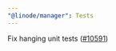 ```yaml
---
"@linode/manager": Tests
---
```


Fix hanging unit tests ([#10591](https://github.com/linode/manager/pull/10591))
